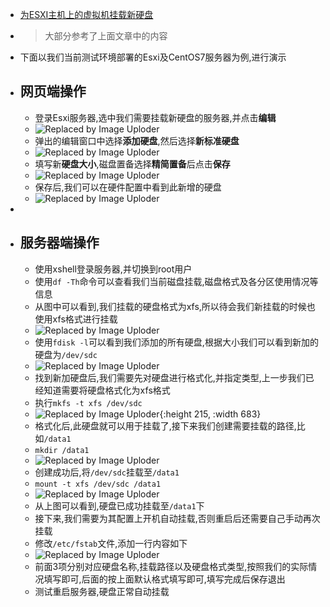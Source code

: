 - [为ESXI主机上的虚拟机挂载新硬盘](https://leiblog.wang/%E4%B8%BAESXI%E4%B8%BB%E6%9C%BA%E4%B8%8A%E7%9A%84%E8%99%9A%E6%8B%9F%E6%9C%BA%E6%8C%82%E8%BD%BD%E6%96%B0%E7%A1%AC%E7%9B%98/)
- > 大部分参考了上面文章中的内容
- 下面以我们当前测试环境部署的Esxi及CentOS7服务器为例,进行演示
- ## 网页端操作
	- 登录Esxi服务器,选中我们需要挂载新硬盘的服务器,并点击**编辑**
	- ![Replaced by Image Uploder](https://gitee.com/superficial/blogimage/raw/master/img/image_1646878081232_0.png)
	- 弹出的编辑窗口中选择**添加硬盘**,然后选择**新标准硬盘**
	- ![Replaced by Image Uploder](https://gitee.com/superficial/blogimage/raw/master/img/image_1646878110223_0.png)
	- 填写新**硬盘大小**,磁盘置备选择**精简置备**后点击**保存**
	- ![Replaced by Image Uploder](https://gitee.com/superficial/blogimage/raw/master/img/image_1646878222000_0.png)
	- 保存后,我们可以在硬件配置中看到此新增的硬盘
	- ![Replaced by Image Uploder](https://gitee.com/superficial/blogimage/raw/master/img/image_1646878292809_0.png)
-
- ## 服务器端操作
	- 使用xshell登录服务器,并切换到root用户
	- 使用`df -Th`命令可以查看我们当前磁盘挂载,磁盘格式及各分区使用情况等信息
	- 从图中可以看到,我们挂载的硬盘格式为xfs,所以待会我们新挂载的时候也使用xfs格式进行挂载
	- ![Replaced by Image Uploder](https://gitee.com/superficial/blogimage/raw/master/img/image_1646878445459_0.png)
	- 使用`fdisk -l`可以看到我们添加的所有硬盘,根据大小我们可以看到新加的硬盘为`/dev/sdc`
	- ![Replaced by Image Uploder](https://gitee.com/superficial/blogimage/raw/master/img/image_1646878532345_0.png)
	- 找到新加硬盘后,我们需要先对硬盘进行格式化,并指定类型,上一步我们已经知道需要将硬盘格式化为xfs格式
	- 执行`mkfs -t xfs /dev/sdc`
	- ![Replaced by Image Uploder](https://gitee.com/superficial/blogimage/raw/master/img/image_1646878791603_0.png){:height 215, :width 683}
	- 格式化后,此硬盘就可以用于挂载了,接下来我们创建需要挂载的路径,比如`/data1`
	- `mkdir /data1`
	- ![Replaced by Image Uploder](https://gitee.com/superficial/blogimage/raw/master/img/image_1646878813316_0.png)
	- 创建成功后,将`/dev/sdc`挂载至`/data1`
	- `mount -t xfs /dev/sdc /data1`
	- ![Replaced by Image Uploder](https://gitee.com/superficial/blogimage/raw/master/img/image_1646878847458_0.png)
	- 从上图可以看到,硬盘已成功挂载至`/data1`下
	- 接下来,我们需要为其配置上开机自动挂载,否则重启后还需要自己手动再次挂载
	- 修改`/etc/fstab`文件,添加一行内容如下
	- ![Replaced by Image Uploder](https://gitee.com/superficial/blogimage/raw/master/img/image_1646878956337_0.png)
	- 前面3项分别对应硬盘名称,挂载路径以及硬盘格式类型,按照我们的实际情况填写即可,后面的按上面默认格式填写即可,填写完成后保存退出
	- 测试重启服务器,硬盘正常自动挂载